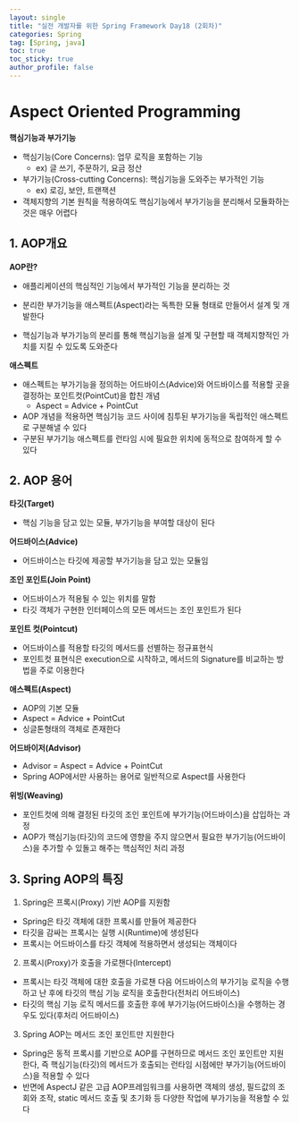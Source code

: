 ```yaml
---
layout: single
title: "실전 개발자를 위한 Spring Framework Day18 (2회차)"
categories: Spring
tag: [Spring, java]
toc: true
toc_sticky: true
author_profile: false
---
```


# Aspect Oriented Programming

**핵심기능과 부가기능**

* 핵심기능(Core Concerns): 업무 로직을 포함하는 기능
  * ex) 글 쓰기, 주문하기, 요금 정산
* 부가기능(Cross-cutting Concerns): 핵심기능을 도와주는 부가적인 기능
  * ex) 로깅, 보안, 트랜잭션
* 객체지향의 기본 원칙을 적용하여도 핵심기능에서 부가기능을 분리해서 모듈화하는 것은 매우 어렵다



## 1. AOP개요

**AOP란?**

* 애플리케이션의 핵심적인 기능에서 부가적인 기능을 분리하는 것
* 분리한 부가기능을 애스펙트(Aspect)라는 독특한 모듈 형태로 만들어서 설계 및 개발한다

* 핵심기능과 부가기능의 분리를 통해 핵심기능을 설계 및 구현할 때 객체지향적인 가치를 지킬 수 있도록 도와준다



**애스펙트**

* 애스펙트는 부가기능을 정의하는 어드바이스(Advice)와 어드바이스를 적용할 곳을 결정하는 포인트컷(PointCut)을 합친 개념
  * Aspect = Advice + PointCut
* AOP 개념을 적용하면 핵심기능 코드 사이에 침투된 부가기능을 독립적인 애스펙트로 구분해낼 수 있다
* 구분된 부가기능 애스펙트를 런타임 시에 필요한 위치에 동적으로 참여하게 할 수 있다



## 2. AOP 용어

**타깃(Target)**

* 핵심 기능을 담고 있는 모듈, 부가기능을 부여할 대상이 된다



**어드바이스(Advice)**

* 어드바이스는 타깃에 제공할 부가기능을 담고 있는 모듈임



**조인 포인트(Join Point)**

* 어드바이스가 적용될 수 있는 위치를 말함
* 타깃 객체가 구현한 인터페이스의 모든 메서드는 조인 포인트가 된다



**포인트 컷(Pointcut)**

* 어드바이스를 적용할 타깃의 메서드를 선별하는 정규표현식
* 포인트컷 표현식은 execution으로 시작하고, 메서드의 Signature를 비교하는 방법을 주로 이용한다



**애스펙트(Aspect)**

* AOP의 기본 모듈
* Aspect = Advice + PointCut
* 싱글톤형태의 객체로 존재한다



**어드바이저(Advisor)**

* Advisor = Aspect = Advice + PointCut
* Spring AOP에서만 사용하는 용어로 일반적으로 Aspect를 사용한다



**위빙(Weaving)**

* 포인트컷에 의해 결정된 타깃의 조인 포인트에 부가기능(어드바이스)을 삽입하는 과정
* AOP가 핵심기능(타깃)의 코드에 영향을 주지 않으면서 필요한 부가기능(어드바이스)을 추가할 수 있돌고 해주는 핵심적인 처리 과정



## 3. Spring AOP의 특징

1. Spring은 프록시(Proxy) 기반 AOP를 지원함

* Spring은 타깃 객체에 대한 프록시를 만들어 제공한다
* 타깃을 감싸는 프록시는 실행 시(Runtime)에 생성된다
* 프록시는 어드바이스를 타깃 객체에 적용하면서 생성되는 객체이다



2. 프록시(Proxy)가 호출을 가로챈다(Intercept)

* 프록시는 타깃 객체에 대한 호출을 가로챈 다음 어드바이스의 부가기능 로직을 수행하고 난 후에 타깃의 핵심 기능 로직을 호출한다(전처리 어드바이스)
* 타깃의 핵심 기능 로직 메서드를 호출한 후에 부가기능(어드바이스)을 수행하는 경우도 있다(후처리 어드바이스)



3. Spring AOP는 메서드 조인 포인트만 지원한다

* Spring은 동적 프록시를 기반으로 AOP를 구현하므로 메서드 조인 포인트만 지원한다, 즉 핵심기능(타깃)의 메서드가 호출되는 런타임 시점에만 부가기능(어드바이스)을 적용할 수 있다
* 반면에 AspectJ 같은 고급 AOP프레임워크를 사용하면 객체의 생성, 필드값의 조회와 조작, static 메서드 호출 및 초기화 등 다양한 작업에 부가기능을 적용할 수 있다
